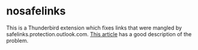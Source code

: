 # nosafelinks

This is a Thunderbird extension which fixes links that were mangled by safelinks.protection.outlook.com.
[This article](https://blog.tylerbickford.com/2016/06/16/microsoft-advanced-threat-protection-is-a-disaster/) has
a good description of the problem.

